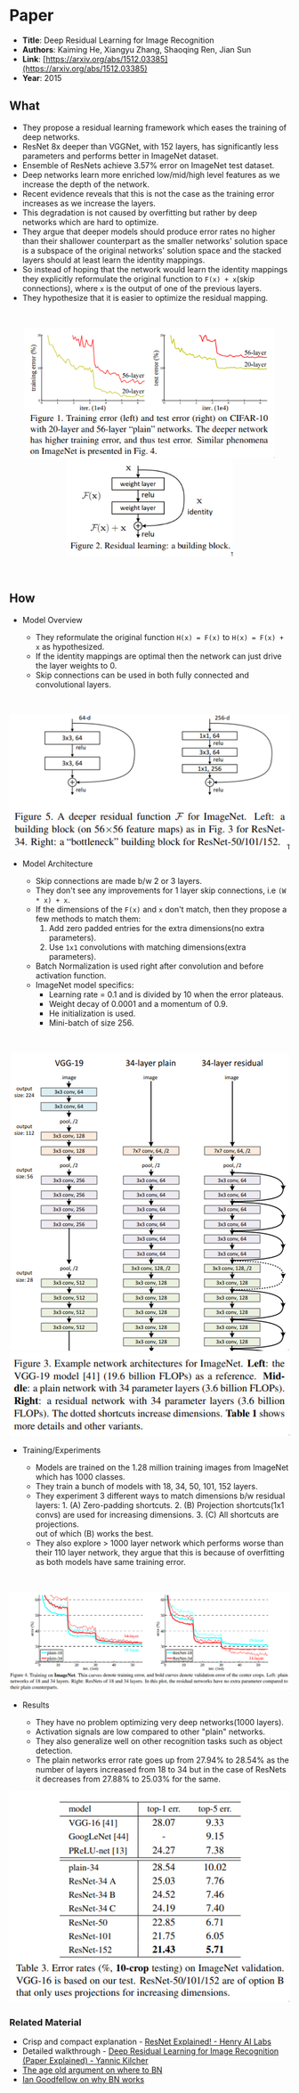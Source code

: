 # Paper

- **Title**: Deep Residual Learning for Image Recognition
- **Authors**: Kaiming He, Xiangyu Zhang, Shaoqing Ren, Jian Sun
- **Link**: [https://arxiv.org/abs/1512.03385](https://arxiv.org/abs/1512.03385)
- **Year**: 2015

## What

<!-- * This degradation is not caused by overfitting but rather by adding more
layers which make the model hard to optimize. -->

- They propose a residual learning framework which eases the training of deep networks.
- ResNet 8x deeper than VGGNet, with 152 layers, has significantly less parameters and performs
  better in ImageNet dataset.
- Ensemble of ResNets achieve 3.57% error on ImageNet test dataset.
- Deep networks learn more enriched low/mid/high level features as we increase
  the depth of the network.
- Recent evidence reveals that this is not the case as the training error
  increases as we increase the layers.
- This degradation is not caused by overfitting but rather by deep networks
  which are hard to optimize.
- They argue that deeper models should produce error rates no higher than their
  shallower counterpart as the
  smaller networks' solution space is a subspace of the original networks'
  solution space and the stacked layers
  should at least learn the identity mappings.
- So instead of hoping that the network would learn the identity mappings they
  explicitly reformulate the
  original function to `F(x) + x`(skip connections), where `x` is the output of
  one of the previous layers.
- They hypothesize that it is easier to optimize the residual mapping.

<br>
<p align="center">
<img src="images/deep-residual-learning-for-image-recognition/performance-degradation.png"
alt="Performance Degradation" width=450>
<img src="images/deep-residual-learning-for-image-recognition/resnet-block.png"
alt="Residual Block" width=300>
</p>
<br>

## How

- Model Overview

  - They reformulate the original function `H(x) = F(x)` to `H(x) = F(x) + x` as hypothesized.
  - If the identity mappings are optimal then the network can just drive the layer weights to 0.
  - Skip connections can be used in both fully connected and convolutional layers.

<br>
<p align="center">
<img src="images/deep-residual-learning-for-image-recognition/basic-resblock.png" alt="Residual Blocks">
</p>

- Model Architecture

  - Skip connections are made b/w 2 or 3 layers.
  - They don't see any improvements for 1 layer skip connections, i.e `(W * x) + x`.
  - If the dimensions of the `F(x)` and `x` don't match, then they propose a few methods to match them:
    1. Add zero padded entries for the extra dimensions(no extra parameters).
    2. Use `1x1` convolutions with matching dimensions(extra parameters).
  - Batch Normalization is used right after convolution and before activation function.
  - ImageNet model specifics:
    - Learning rate = 0.1 and is divided by 10 when the error plateaus.
    - Weight decay of 0.0001 and a momentum of 0.9.
    - He initialization is used.
    - Mini-batch of size 256.

<br>
<p align="center">
<img src="images/deep-residual-learning-for-image-recognition/model-diagram.png" alt="Architecture">
<img src="images/deep-residual-learning-for-image-recognition/model-complexity.png" alt="Complexity">
</p>

- Training/Experiments

  - Models are trained on the 1.28 million training images from ImageNet which has 1000 classes.
  - They train a bunch of models with 18, 34, 50, 101, 152 layers.
  - They experiment 3 different ways to match dimensions b/w residual layers: 1. (A) Zero-padding shortcuts. 2. (B) Projection shortcuts(1x1 convs) are used for increasing dimensions. 3. (C) All shortcuts are projections.
    <br>
    out of which (B) works the best.
  - They also explore > 1000 layer network which performs worse than their
    110 layer network, they argue that this is because of overfitting as both
    models have same training error.

<br>
<p align="center">
<img
src="images/deep-residual-learning-for-image-recognition/training-graph.png"
alt="Training graph">
</p>

- Results

  - They have no problem optimizing very deep networks(1000 layers).
  - Activation signals are low compared to other "plain" networks.
  - They also generalize well on other recognition tasks such as object detection.
  - The plain networks error rate goes up from 27.94% to 28.54% as the number
    of layers increased from 18 to 34 but in the case of ResNets it decreases
    from 27.88% to 25.03% for the same.

<p align="center">
<img
src="images/deep-residual-learning-for-image-recognition/training-results.png"
alt="Training graph">
</p>

### Related Material

- Crisp and compact explanation - [ResNet Explained! - Henry AI Labs](https://youtu.be/sAzL4XMke80)
- Detailed walkthrough - [Deep Residual Learning for Image Recognition (Paper Explained) - Yannic Kilcher](https://youtu.be/GWt6Fu05voI)
- [The age old argument on where to BN](https://www.reddit.com/r/MachineLearning/comments/67gonq/d_batch_normalization_before_or_after_relu)
- [Ian Goodfellow on why BN works](https://www.quora.com/Is-there-a-theory-for-why-batch-normalization-has-a-regularizing-effect)
